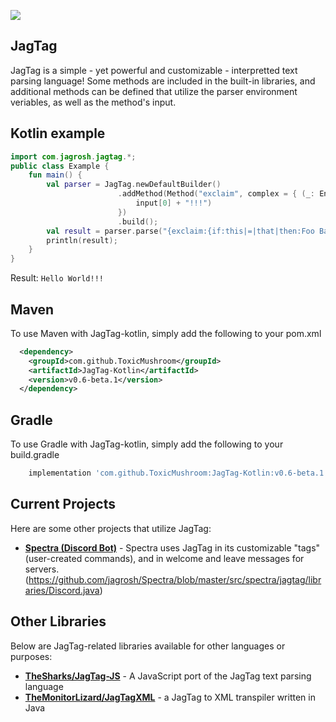 
[![](https://jitpack.io/v/ToxicMushroom/JagTag-Kotlin.svg)](https://jitpack.io/#ToxicMushroom/JagTag-Kotlin)
## JagTag
JagTag is a simple - yet powerful and customizable - interpretted text parsing language!
Some methods are included in the built-in libraries, and additional methods can be defined that utilize the parser environment veriables, as well as the method's input.


## Kotlin example
```kotlin
import com.jagrosh.jagtag.*;
public class Example {
	fun main() {
		val parser = JagTag.newDefaultBuilder()
						.addMethod(Method("exclaim", complex = { (_: Environment, input: Array<String>) ->
            	    		input[0] + "!!!")	
						})
                		.build();
    	val result = parser.parse("{exclaim:{if:this|=|that|then:Foo Bar|else:Hello World}}");
		println(result);
	}
}
```
Result: `Hello World!!!`


## Maven
To use Maven with JagTag-kotlin, simply add the following to your pom.xml
```xml
  <dependency>
    <groupId>com.github.ToxicMushroom</groupId>
    <artifactId>JagTag-Kotlin</artifactId>
    <version>v0.6-beta.1</version>
  </dependency>
```

## Gradle
To use Gradle with JagTag-kotlin, simply add the following to your build.gradle
```gradle
	implementation 'com.github.ToxicMushroom:JagTag-Kotlin:v0.6-beta.1'
```

## Current Projects
Here are some other projects that utilize JagTag:
* [**Spectra (Discord Bot)**](https://github.com/jagrosh/Spectra) - Spectra uses JagTag in its customizable "tags" (user-created commands), and in welcome and leave messages for servers. (https://github.com/jagrosh/Spectra/blob/master/src/spectra/jagtag/libraries/Discord.java)

## Other Libraries
Below are JagTag-related libraries available for other languages or purposes:
* [**TheSharks/JagTag-JS**](https://github.com/TheSharks/JagTag-JS) - A JavaScript port of the JagTag text parsing language
* [**TheMonitorLizard/JagTagXML**](https://github.com/TheMonitorLizard/JagTagXML) - a JagTag to XML transpiler written in Java
